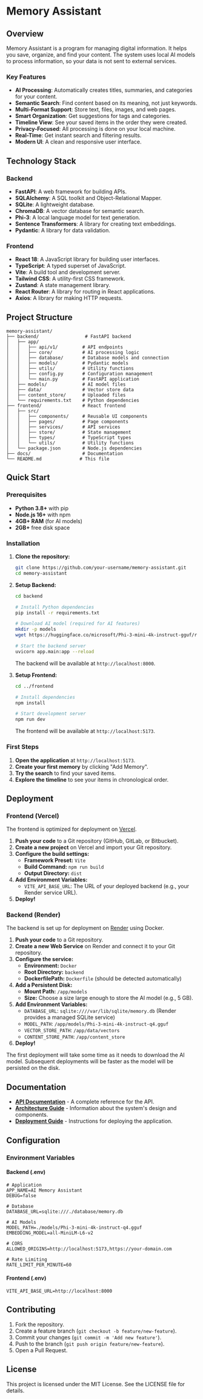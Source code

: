# Memory Assistant

## Overview

Memory Assistant is a program for managing digital information. It helps you save, organize, and find your content. The system uses local AI models to process information, so your data is not sent to external services.

### Key Features

-   **AI Processing**: Automatically creates titles, summaries, and categories for your content.
-   **Semantic Search**: Find content based on its meaning, not just keywords.
-   **Multi-Format Support**: Store text, files, images, and web pages.
-   **Smart Organization**: Get suggestions for tags and categories.
-   **Timeline View**: See your saved items in the order they were created.
-   **Privacy-Focused**: All processing is done on your local machine.
-   **Real-Time**: Get instant search and filtering results.
-   **Modern UI**: A clean and responsive user interface.

## Technology Stack

### Backend
-   **FastAPI**: A web framework for building APIs.
-   **SQLAlchemy**: A SQL toolkit and Object-Relational Mapper.
-   **SQLite**: A lightweight database.
-   **ChromaDB**: A vector database for semantic search.
-   **Phi-3**: A local language model for text generation.
-   **Sentence Transformers**: A library for creating text embeddings.
-   **Pydantic**: A library for data validation.

### Frontend
-   **React 18**: A JavaScript library for building user interfaces.
-   **TypeScript**: A typed superset of JavaScript.
-   **Vite**: A build tool and development server.
-   **Tailwind CSS**: A utility-first CSS framework.
-   **Zustand**: A state management library.
-   **React Router**: A library for routing in React applications.
-   **Axios**: A library for making HTTP requests.

## Project Structure

```
memory-assistant/
├── backend/                 # FastAPI backend
│   ├── app/
│   │   ├── api/v1/         # API endpoints
│   │   ├── core/           # AI processing logic
│   │   ├── database/       # Database models and connection
│   │   ├── models/         # Pydantic models
│   │   ├── utils/          # Utility functions
│   │   ├── config.py       # Configuration management
│   │   └── main.py         # FastAPI application
│   ├── models/             # AI model files
│   ├── data/               # Vector store data
│   ├── content_store/      # Uploaded files
│   └── requirements.txt    # Python dependencies
├── frontend/               # React frontend
│   ├── src/
│   │   ├── components/     # Reusable UI components
│   │   ├── pages/          # Page components
│   │   ├── services/       # API services
│   │   ├── store/          # State management
│   │   ├── types/          # TypeScript types
│   │   └── utils/          # Utility functions
│   └── package.json        # Node.js dependencies
├── docs/                   # Documentation
└── README.md              # This file
```

## Quick Start

### Prerequisites

-   **Python 3.8+** with pip
-   **Node.js 16+** with npm
-   **4GB+ RAM** (for AI models)
-   **2GB+** free disk space

### Installation

1.  **Clone the repository:**
    ```bash
    git clone https://github.com/your-username/memory-assistant.git
    cd memory-assistant
    ```

2.  **Setup Backend:**
    ```bash
    cd backend
    
    # Install Python dependencies
    pip install -r requirements.txt
    
    # Download AI model (required for AI features)
    mkdir -p models
    wget https://huggingface.co/microsoft/Phi-3-mini-4k-instruct-gguf/resolve/main/Phi-3-mini-4k-instruct-q4.gguf -O models/Phi-3-mini-4k-instruct-q4.gguf
    
    # Start the backend server
    uvicorn app.main:app --reload
    ```
    
    The backend will be available at `http://localhost:8000`.

3.  **Setup Frontend:**
    ```bash
    cd ../frontend
    
    # Install dependencies
    npm install
    
    # Start development server
    npm run dev
    ```
    
    The frontend will be available at `http://localhost:5173`.

### First Steps

1.  **Open the application** at `http://localhost:5173`.
2.  **Create your first memory** by clicking "Add Memory".
3.  **Try the search** to find your saved items.
4.  **Explore the timeline** to see your items in chronological order.

## Deployment

### Frontend (Vercel)

The frontend is optimized for deployment on [Vercel](https://vercel.com/).

1.  **Push your code** to a Git repository (GitHub, GitLab, or Bitbucket).
2.  **Create a new project** on Vercel and import your Git repository.
3.  **Configure the build settings:**
    -   **Framework Preset:** `Vite`
    -   **Build Command:** `npm run build`
    -   **Output Directory:** `dist`
4.  **Add Environment Variables:**
    -   `VITE_API_BASE_URL`: The URL of your deployed backend (e.g., your Render service URL).
5.  **Deploy!**

### Backend (Render)

The backend is set up for deployment on [Render](https://render.com/) using Docker.

1.  **Push your code** to a Git repository.
2.  **Create a new Web Service** on Render and connect it to your Git repository.
3.  **Configure the service:**
    -   **Environment:** `Docker`
    -   **Root Directory:** `backend`
    -   **DockerfilePath:** `Dockerfile` (should be detected automatically)
4.  **Add a Persistent Disk:**
    -   **Mount Path:** `/app/models`
    -   **Size:** Choose a size large enough to store the AI model (e.g., 5 GB).
5.  **Add Environment Variables:**
    -   `DATABASE_URL`: `sqlite:////var/lib/sqlite/memory.db` (Render provides a managed SQLite service)
    -   `MODEL_PATH`: `/app/models/Phi-3-mini-4k-instruct-q4.gguf`
    -   `VECTOR_STORE_PATH`: `/app/data/vectors`
    -   `CONTENT_STORE_PATH`: `/app/content_store`
6.  **Deploy!**

The first deployment will take some time as it needs to download the AI model. Subsequent deployments will be faster as the model will be persisted on the disk.

## Documentation

-   **[API Documentation](docs/API.md)** - A complete reference for the API.
-   **[Architecture Guide](docs/ARCHITECTURE.md)** - Information about the system's design and components.
-   **[Deployment Guide](docs/DEPLOYMENT.md)** - Instructions for deploying the application.

## Configuration

### Environment Variables

#### Backend (.env)
```env
# Application
APP_NAME=AI Memory Assistant
DEBUG=false

# Database
DATABASE_URL=sqlite:///./database/memory.db

# AI Models
MODEL_PATH=./models/Phi-3-mini-4k-instruct-q4.gguf
EMBEDDING_MODEL=all-MiniLM-L6-v2

# CORS
ALLOWED_ORIGINS=http://localhost:5173,https://your-domain.com

# Rate Limiting
RATE_LIMIT_PER_MINUTE=60
```

#### Frontend (.env)
```env
VITE_API_BASE_URL=http://localhost:8000
```

## Contributing

1.  Fork the repository.
2.  Create a feature branch (`git checkout -b feature/new-feature`).
3.  Commit your changes (`git commit -m 'Add new feature'`).
4.  Push to the branch (`git push origin feature/new-feature`).
5.  Open a Pull Request.

## License

This project is licensed under the MIT License. See the LICENSE file for details.